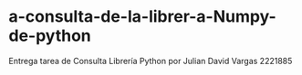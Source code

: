 # a-consulta-de-la-librer-a-Numpy-de-python
Entrega tarea de Consulta Librería Python por Julian David Vargas 2221885
